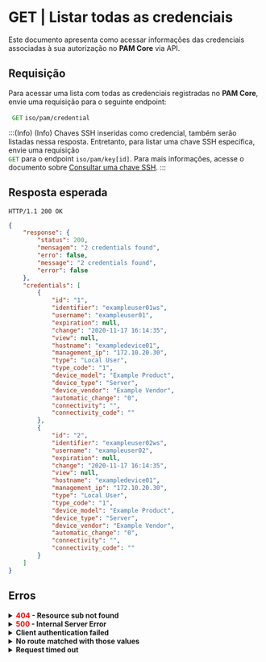 # GET | Listar todas as credenciais

Este documento apresenta como acessar informações das credenciais associadas à sua autorização no **PAM Core** via API.

## Requisição
Para acessar uma lista com todas as credenciais registradas no **PAM Core**, envie uma requisição para o seguinte endpoint:

 <code><span style="color:green"> GET</code></span> `iso/pam/credential`

:::(Info) (Info)
Chaves SSH inseridas como credencial, também serão listadas nessa resposta. Entretanto, para listar uma chave SSH específica, envie uma requisição <code><span style="color:green"> GET</code></span> para o endpoint  `iso/pam/key[id]`. Para mais informações, acesse o documento sobre [Consultar uma chave SSH](/v3-32/docs/pt/a2a-pam-core-query-an-ssh-key). 
:::


## Resposta esperada

`HTTP/1.1 200 OK`

``` json
{
    "response": {
        "status": 200,
        "mensagem": "2 credentials found",
        "erro": false,
        "message": "2 credentials found",
        "error": false
    },
    "credentials": [
        {
            "id": "1",
            "identifier": "exampleuser01ws",
            "username": "exampleuser01",
            "expiration": null,
            "change": "2020-11-17 16:14:35",
            "view": null,
            "hostname": "exampledevice01",
            "management_ip": "172.10.20.30",
            "type": "Local User",
            "type_code": "1",
            "device_model": "Example Product",
            "device_type": "Server",
            "device_vendor": "Example Vendor",
            "automatic_change": "0",
            "connectivity": "",
            "connectivity_code": ""
        },
        {
            "id": "2",
            "identifier": "exampleuser02ws",
            "username": "exampleuser02",
            "expiration": null,
            "change": "2020-11-17 16:14:35",
            "view": null,
            "hostname": "exampledevice01",
            "management_ip": "172.10.20.30",
            "type": "Local User",
            "type_code": "1",
            "device_model": "Example Product",
            "device_type": "Server",
            "device_vendor": "Example Vendor",
            "automatic_change": "0",
            "connectivity": "",
            "connectivity_code": ""
        }
    ]
}
```

## Erros




<details>
    <summary><b><span style="color:red">404</span> - Resource sub not found</b></summary>
    <p><b>Possível problema</b>: A URL ou o recurso solicitado não está correto.<br>
        
<b>Solução</b>: Verifique a URL e garanta que todos os parâmetros estão corretos.</p>
</details>
<details>
    <summary><b><span style="color:red">500</span> - Internal Server Error</b></summary>
    <p><b>Possível problema</b>: O erro está no servidor senhasegura.<br>
        
   <b>Solução</b>: Contate o time de suporte para mais informações.</p>
</details>
<details>
    <summary><b>Client authentication failed</b></summary>
    <p><b>Possível problema</b>: Falha na autenticação da sua aplicação com o servidor senhasegura.<br>
        
   <b>Solução</b>: Corrija os parâmetros <b>Client ID</b> e <b>Client secret</b> e solicite um novo token de acesso.</p>
</details>

<details>
    <summary><b>No route matched with those values</b></summary>
    
   <p><b>Possível problema</b>: Ausência do header de autorização na requisição de API. .<br>
        
  <b>Solução</b>: Solicite um novo token de acesso.</p>
</details>
<details>
    <summary><b> Request timed out</b></summary>
    <p><b>Possível problema</b>: O tempo da requisição se esgotou. <br>
    
   <b>Solução</b>: Verifique a conectividade entre a origem da requisição e o servidor senhasegura.</p>
</details>